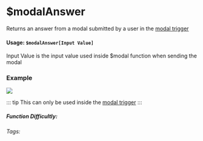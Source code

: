 # $modalAnswer
Returns an answer from a modal submitted by a user in the [modal trigger](../Trigger/modal.md)<br/>
#### Usage: `$modalAnswer[Input Value]`
Input Value is the input value used inside $modal function when sending the modal

### Example
![](https://i.imgur.com/SZc3371.png)

::: tip
This can only be used inside the [modal trigger](../Trigger/modal.md)
:::
##### Function Difficultly: <Badge type="tip" text="Easy" vertical="middle" /> 
###### Tags: <Badge type="tip" text="modalAnswer" vertical="middle" /> <Badge type="tip" text="modal" vertical="middle" /> <Badge type="tip" text="modal answer" vertical="middle" />